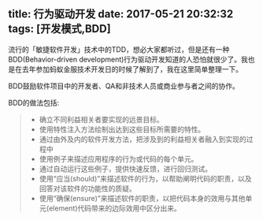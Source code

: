 title: 行为驱动开发
date: 2017-05-21 20:32:32
tags: [开发模式,BDD]
---

流行的「敏捷软件开发」技术中的TDD，想必大家都听过，但是还有一种BDD(Behavior-driven development)行为驱动开发知道的人恐怕就很少了。我也是在去年参加蚂蚁金服技术开发日的时候了解到了，我在这里简单整理一下。

BDD鼓励软件项目中的开发者、QA和非技术人员或商业参与者之间的协作。

BDD的做法包括:
>- 确立不同利益相关者要实现的远景目标。
>- 使用特性注入方法绘制出达到这些目标所需要的特性。
>- 通过由外及内的软件开发方法，把涉及到的利益相关者融入到实现的过程中
>- 使用例子来描述应用程序的行为或代码的每个单元。
>- 通过自动运行这些例子，提供快速反馈，进行回归测试。
>- 使用“应当(should)”来描述软件的行为，以帮助阐明代码的职责，以及回答对该软件的功能性的质疑。
>- 使用“确保(ensure)”来描述软件的职责，以把代码本身的效用与其他单元(element)代码带来的边际效用中区分出来。

